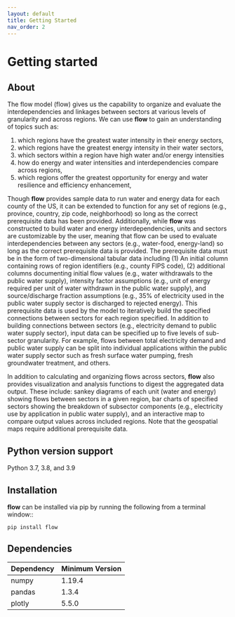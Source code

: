 ```yaml
---
layout: default
title: Getting Started
nav_order: 2
---
```



# Getting started
## About
The flow model (flow) gives us the capability to organize and evaluate the interdependencies and linkages between sectors at various levels of granularity and across regions. We can use **flow** to gain an understanding of topics such as:
1. which regions have the greatest water intensity in their energy sectors,
2. which regions have the greatest energy intensity in their water sectors,
3. which sectors within a region have high water and/or energy intensities
4. how do energy and water intensities and interdependencies compare across regions,
5. which regions offer the greatest opportunity for energy and water resilience and efficiency enhancement,

Though **flow** provides sample data to run water and energy data for each county of the US, it can be extended to function for any set of regions (e.g., province, country, zip code, neighborhood) so long as the correct prerequisite data has been provided. Additionally, while **flow** was constructed to build water and energy interdependencies, units and sectors are customizable by the user, meaning that flow can be used to evaluate interdependencies between any sectors (e.g., water-food, energy-land) so long as the correct prerequisite data is provided. The prerequisite data must be in the form of two-dimensional tabular data including (1) An initial column containing rows of region identifiers (e.g., county FIPS code), (2) additional columns documenting initial flow values (e.g., water withdrawals to the public water supply), intensity factor assumptions (e.g., unit of energy required per unit of water withdrawn in the public water supply), and source/discharge fraction assumptions (e.g., 35% of electricity used in the public water supply sector is discharged to rejected energy). This prerequisite data is used by the model to iteratively build the specified connections between sectors for each region specified. In addition to building connections between sectors (e.g., electricity demand to public water supply sector), input data can be specified up to five levels of sub-sector granularity. For example, flows between total electricity demand and public water supply can be split into individual applications within the public water supply sector such as fresh surface water pumping, fresh groundwater treatment, and others.

In addition to calculating and organizing flows across sectors, **flow** also provides visualization and analysis functions to digest the aggregated data output. These include: sankey diagrams of each unit (water and energy) showing flows between sectors in a given region, bar charts of specified sectors showing the breakdown of subsector components (e.g., electricity use by application in public water supply), and an interactive map to compare output values across included regions. Note that the geospatial maps require additional prerequisite data.


## Python version support

Python 3.7, 3.8, and 3.9


## Installation

**flow** can be installed via pip by running the following from a terminal window::

`pip install flow`

## Dependencies

| Dependency | Minimum Version  |
|:-----------|:-----------------|
|numpy       | 1.19.4           |
|pandas      | 1.3.4            |
|plotly      | 5.5.0            |
